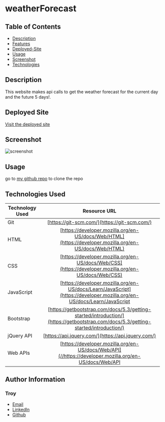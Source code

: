 # weatherForecast


## Table of Contents
* [Description](#Description)
* [Features](#Features)
* [Deployed-Site](#Deployed)
* [Usage](#Usage)
* [Screenshot](#Screenshot)
* [Technologies](#Technologies)


## Description

This website makes api calls to get the weather forecast for the current day and the future 5 days!.


## Deployed Site

[Visit the deployed site](https://troynj.github.io/weatherForecast/)

## Screenshot

![screenshot](./assets/images/dayplanner.png) 

## Usage

go to [my github repo](https://github.com/troynj/dailyPlanner) to clone the repo

## Technologies Used

| Technology Used         | Resource URL           | 
| ------------- |:-------------:| 
| Git | [https://git-scm.com/](https://git-scm.com/)     |   
| HTML    | [https://developer.mozilla.org/en-US/docs/Web/HTML](https://developer.mozilla.org/en-US/docs/Web/HTML) | 
| CSS     | [https://developer.mozilla.org/en-US/docs/Web/CSS](https://developer.mozilla.org/en-US/docs/Web/CSS)      |   
| JavaScript   | [https://developer.mozilla.org/en-US/docs/Learn/JavaScript](https://developer.mozilla.org/en-US/docs/Learn/JavaScript      |
| Bootstrap   | [https://getbootstrap.com/docs/5.3/getting-started/introduction/](https://getbootstrap.com/docs/5.3/getting-started/introduction/)     |
| jQuery API   | [https://api.jquery.com/](https://api.jquery.com/)  |
| Web APIs	 | [https://developer.mozilla.org/en-US/docs/Web/API](//https://developer.mozilla.org/en-US/docs/Web/API      |

## Author Information

### Troy 


* [Email]()
* [LinkedIn]()
* [Github]()